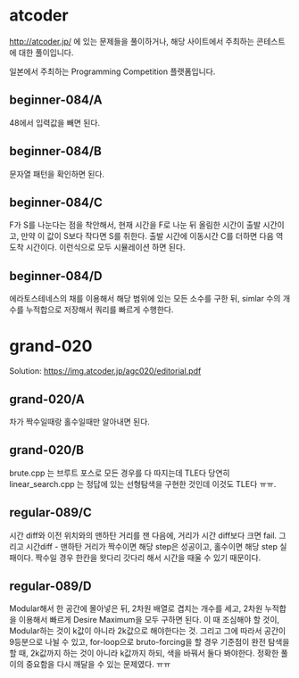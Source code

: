 # atcoder
http://atcoder.jp/ 에 있는 문제들을 풀이하거나, 해당 사이트에서 주최하는 콘테스트에 대한 풀이입니다.    

일본에서 주최하는 Programming Competition 플랫폼입니다.

## beginner-084/A
48에서 입력값을 빼면 된다.

## beginner-084/B
문자열 패턴을 확인하면 된다.

## beginner-084/C
F가 S를 나눈다는 점을 착안해서, 현재 시간을 F로 나눈 뒤 올림한 시간이 출발 시간이고, 만약 이 값이 S보다 작다면 S를 취한다.
출발 시간에 이동시간 C를 더하면 다음 역 도착 시간이다. 이런식으로 모두 시뮬레이션 하면 된다.

## beginner-084/D
에라토스테네스의 채를 이용해서 해당 범위에 있는 모든 소수를 구한 뒤, simlar 수의 개수를 누적합으로 저장해서 쿼리를 빠르게 수행한다.

# grand-020
Solution: https://img.atcoder.jp/agc020/editorial.pdf

## grand-020/A
차가 짝수일때랑 홀수일때만 알아내면 된다.

## grand-020/B
brute.cpp 는 브루트 포스로 모든 경우를 다 따지는데 TLE다 당연히    
linear_search.cpp 는 정답에 있는 선형탐색을 구현한 것인데 이것도 TLE다 ㅠㅠ.

## regular-089/C
시간 diff와 이전 위치와의 맨하탄 거리를 잰 다음에, 거리가 시간 diff보다 크면 fail. 그리고 시간diff - 맨하탄 거리가 짝수이면 해당 step은 성공이고, 홀수이면 해당 step 실패이다. 짝수일 경우 한칸을 왓다리 갓다리 해서 시간을 때울 수 있기 때문이다.

## regular-089/D
Modular해서 한 공간에 몰아넣은 뒤, 2차원 배열로 겹치는 개수를 세고, 2차원 누적합을 이용해서 빠르게 Desire Maximum을 모두 구하면 된다. 이 때 조심해야 할 것이,
Modular하는 것이 k값이 아니라 2k값으로 해야한다는 것. 그리고 그에 따라서 공간이 9등분으로 나뉠 수 있고, for-loop으로 bruto-forcing을 할 경우 기준점이 완전 탐색을
할 때, 2k값까지 하는 것이 아니라 k값까지 하되, 색을 바꿔서 둘다 봐야한다. 정확한 풀이의 중요함을 다시 깨달을 수 있는 문제였다. ㅠㅠ